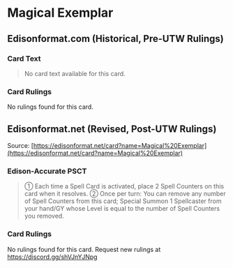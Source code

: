 # Magical Exemplar

## Edisonformat.com (Historical, Pre-UTW Rulings)

### Card Text

> No card text available for this card.

### Card Rulings

No rulings found for this card.

## Edisonformat.net (Revised, Post-UTW Rulings)

Source: [https://edisonformat.net/card?name=Magical%20Exemplar](https://edisonformat.net/card?name=Magical%20Exemplar)

### Edison-Accurate PSCT

> ① Each time a Spell Card is activated, place 2 Spell Counters on this card when it resolves.
> ② Once per turn: You can remove any number of Spell Counters from this card; Special Summon 1 Spellcaster from your hand/GY whose Level is equal to the number of Spell Counters you removed.

### Card Rulings

No rulings found for this card. Request new rulings at https://discord.gg/shVJnYJNpg
            
